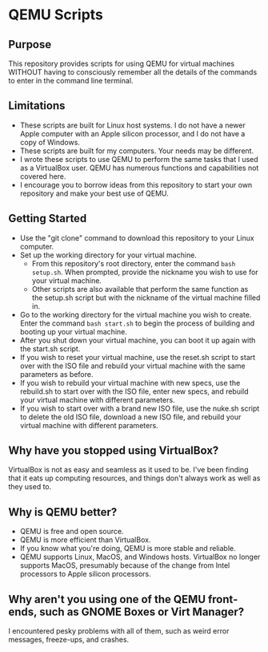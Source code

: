 # QEMU Scripts

## Purpose
This repository provides scripts for using QEMU for virtual machines 
WITHOUT having to consciously remember all the details of the
commands to enter in the command line terminal.

## Limitations
* These scripts are built for Linux host systems.  I do not have a 
newer Apple computer with an Apple silicon processor, and I do not 
have a copy of Windows.
* These scripts are built for my computers.  Your needs may be 
different.
* I wrote these scripts to use QEMU to perform the same tasks that I 
used as a VirtualBox user.  QEMU has numerous functions and 
capabilities not covered here.
* I encourage you to borrow ideas from this repository to start your 
own repository and make your best use of QEMU.

## Getting Started
* Use the "git clone" command to download this repository to your 
Linux computer.
* Set up the working directory for your virtual machine.
    * From this repository's root directory, enter the command 
`bash setup.sh`.  When prompted, provide the nickname you wish to use
for your virtual machine.
    * Other scripts are also available that perform the same function as 
the setup.sh script but with the nickname of the virtual machine 
filled in.
* Go to the working directory for the virtual machine you wish to 
create.  Enter the command `bash start.sh` to begin the process of
building and booting up your virtual machine.
* After you shut down your virtual machine, you can boot it up again 
with the start.sh script.
* If you wish to reset your virtual machine, use the reset.sh script to
start over with the ISO file and rebuild your virtual machine with the
same parameters as before.
* If you wish to rebuild your virtual machine with new specs, use the 
rebuild.sh to start over with the ISO file, enter new specs, and 
rebuild your virtual machine with different parameters.
* If you wish to start over with a brand new ISO file, use the nuke.sh 
script to delete the old ISO file, download a new ISO file, and 
rebuild your virtual machine with different parameters.

## Why have you stopped using VirtualBox?
VirtualBox is not as easy and seamless as it used to be.  I've been 
finding that it eats up computing resources, and things don't always 
work as well as they used to.

## Why is QEMU better?
* QEMU is free and open source.
* QEMU is more efficient than VirtualBox.
* If you know what you're doing, QEMU is more stable and reliable.
* QEMU supports Linux, MacOS, and Windows hosts.  VirtualBox no longer 
supports MacOS, presumably because of the change from Intel processors 
to Apple silicon processors.

## Why aren't you using one of the QEMU front-ends, such as GNOME Boxes or Virt Manager?
I encountered pesky problems with all of them, such as weird error 
messages, freeze-ups, and crashes.  
